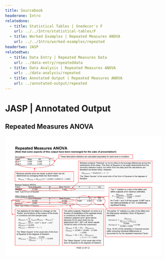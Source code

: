 ```yaml
---
title: Sourcebook
headerone: Intro
relatedone:
  - title: Statistical Tables | Snedecor's F
    url: ../../Intro/statistical-tables/F
  - title: Worked Examples | Repeated Measures ANOVA
    url: ../../Intro/worked-examples/repeated
headertwo: JASP
relatedtwo:
  - title: Data Entry | Repeated Measures Data
    url: ../data-entry/repeateddata
  - title: Data Analysis | Repeated Measures ANOVA
    url: ../data-analysis/repeated
  - title: Annotated Output | Repeated Measures ANOVA
    url: ../annotated-output/repeated
---
```


# JASP | Annotated Output

## Repeated Measures ANOVA

<p align="center"><kbd><img src="repeated.png"></kbd></p>
